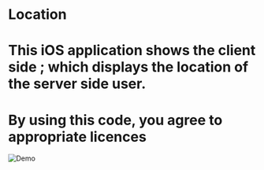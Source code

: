 # Location
# This iOS application shows the client side ; which displays the location of the server side user.
# By using this code, you agree to appropriate licences
![Demo](https://github.com/dipankarghosh28/Location/blob/master/Location.gif)


